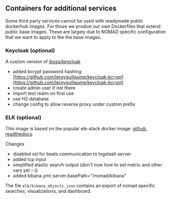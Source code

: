 ## Containers for additional services

Some third party services cannot be used with readymade public dockerhub images. For those
we prodive our own Dockerfiles that extend public base images. These are largely due to
NOMAD specific configuration that we want to apply to the the base images.

### Keycloak (optional)

A custom version of [jboss/keycloak](https://hub.docker.com/r/jboss/keycloak/)
- added bcrypt password hashing: [https://github.com/leroyguillaume/keycloak-bcrypt](https://github.com/leroyguillaume/keycloak-bcrypt)
- create admin user if not there
- import test realm on first use
- use H2 database
- change config to allow reverse proxy under custom prefix


### ELK (optional)

This image is based on the popular elk-stack docker image:
[github](https://github.com/spujadas/elk-docker),
[readthedocs](http://elk-docker.readthedocs.io/).

Changes
- disabled ssl for beats communication to logstash server
- added tcp input
- simplified elastic search output (don't now how to set metric and other vars yet :-()
- added kibana.yml::server.basePath="/nomad/kibana"

The file `elk/kibana_objects.json` contains an export of nomad specific searches,
visualizations, and dashboard.
